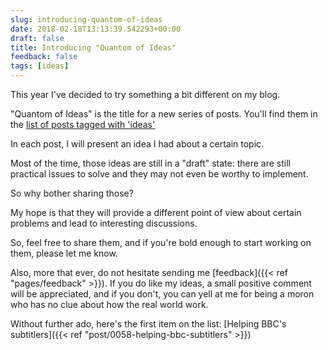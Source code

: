 ```yaml
---
slug: introducing-quantom-of-ideas
date: 2018-02-18T13:13:39.542293+00:00
draft: false
title: Introducing "Quantom of Ideas"
feedback: false
tags: [ideas]
---
```


This year I've decided to try something a bit different on my blog.

"Quantom of Ideas" is the title for a new series of posts. You'll find them in the [list of posts tagged with 'ideas'](/tags/ideas)

In each post, I will present an idea I had about a certain topic.

<!--more-->

Most of the time, those ideas are still in a "draft" state: there are still practical issues to solve and they may not even be worthy to implement.

So why bother sharing those?

My hope is that they will provide a different point of view about certain problems and lead to interesting discussions.

So, feel free to share them, and if you're bold enough to start working on them, please let me know.


Also, more that ever, do not hesitate sending me [feedback]({{< ref "pages/feedback" >}}). If you do like my ideas, a small positive comment will be appreciated, and if you don't, you can yell at me for being a moron who has no clue about how the real world work.

Without further ado, here's the first item on the list: [Helping BBC's subtitlers]({{< ref "post/0058-helping-bbc-subtitlers" >}})
